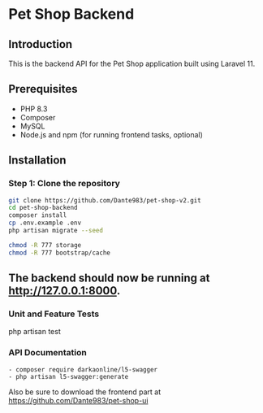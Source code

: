 # Pet Shop Backend

## Introduction
This is the backend API for the Pet Shop application built using Laravel 11.

## Prerequisites
- PHP 8.3
- Composer
- MySQL
- Node.js and npm (for running frontend tasks, optional)

## Installation

### Step 1: Clone the repository
```sh
git clone https://github.com/Dante983/pet-shop-v2.git
cd pet-shop-backend
composer install
cp .env.example .env
php artisan migrate --seed

chmod -R 777 storage
chmod -R 777 bootstrap/cache
```

## The backend should now be running at http://127.0.0.1:8000.


### Unit and Feature Tests

php artisan test

### API Documentation
```
- composer require darkaonline/l5-swagger
- php artisan l5-swagger:generate
```

Also be sure to download the frontend part at https://github.com/Dante983/pet-shop-ui
